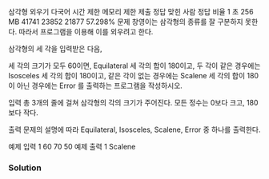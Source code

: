 삼각형 외우기 다국어
시간 제한	메모리 제한	제출	정답	맞힌 사람	정답 비율
1 초	256 MB	41741	23852	21877	57.298%
문제
창영이는 삼각형의 종류를 잘 구분하지 못한다. 따라서 프로그램을 이용해 이를 외우려고 한다.

삼각형의 세 각을 입력받은 다음, 

세 각의 크기가 모두 60이면, Equilateral
세 각의 합이 180이고, 두 각이 같은 경우에는 Isosceles
세 각의 합이 180이고, 같은 각이 없는 경우에는 Scalene
세 각의 합이 180이 아닌 경우에는 Error
를 출력하는 프로그램을 작성하시오.

입력
총 3개의 줄에 걸쳐 삼각형의 각의 크기가 주어진다. 모든 정수는 0보다 크고, 180보다 작다.

출력
문제의 설명에 따라 Equilateral, Isosceles, Scalene, Error 중 하나를 출력한다.

예제 입력 1 
60
70
50
예제 출력 1 
Scalene

### Solution
